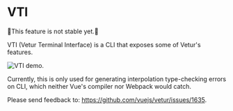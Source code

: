 # VTI

🚧This feature is not stable yet.🚧

VTI (Vetur Terminal Interface) is a CLI that exposes some of Vetur's features.

![VTI demo](https://user-images.githubusercontent.com/4033249/72225084-911ef580-3581-11ea-9943-e7165126ace9.gif).

Currently, this is only used for generating interpolation type-checking errors on CLI, which
neither Vue's compiler nor Webpack would catch.

Please send feedback to: https://github.com/vuejs/vetur/issues/1635.
